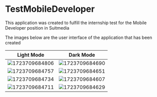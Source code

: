 # TestMobileDeveloper
This application was created to fulfill the internship test for the Mobile Developer position in Suitmedia

The images below are the user interface of the application that has been created


Light Mode       |  Dark Mode
:-------------------------:|:-------------------------:
![1723709684806](https://github.com/user-attachments/assets/1862f939-69ae-45e2-a6a1-38f91cc5d6da)   |   ![1723709684690](https://github.com/user-attachments/assets/9ea2cdc5-bef2-4cef-8016-f90a6d1b16d6)
![1723709684757](https://github.com/user-attachments/assets/451a2e4c-16c6-422d-8e38-30aea639ef7a)   |   ![1723709684651](https://github.com/user-attachments/assets/ef405148-77d6-4cb7-90f6-c3388597d500)
![1723709684734](https://github.com/user-attachments/assets/3e1a0ad9-5f9a-4d98-9b03-dee77c4ec59c)   |   ![1723709684607](https://github.com/user-attachments/assets/78b7cfd3-f6bd-4a3f-97be-2db0f72b7903)
![1723709684711](https://github.com/user-attachments/assets/0742dc2a-ce0f-4ce1-ad39-fa3b0029df8e)   |   ![1723709684629](https://github.com/user-attachments/assets/2ca5ca04-825a-4a64-9f2f-b04e95790625)
